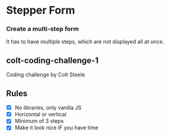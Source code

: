 # Stepper Form
### Create a multi-step form
It has to have multiple steps, which are not displayed all at once.

## colt-coding-challenge-1
Coding challenge by Colt Steele

## Rules
* [x] No libraries, only vanilla JS
* [x] Horizontal or vertical
* [x] Minimum of 3 steps
* [x] Make it look nice IF you have time
